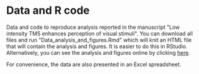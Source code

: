 Data and R code
=================
Data and code to reproduce analysis reported in the manuscript "Low intensity TMS enhances perception of visual stimuli". You can download all files and run "Data\_analysis\_and\_figures.Rmd" which will knit an HTML file that will contain the analysis and figures. It is easier to do this in RStudio. Alternatively, you can see the analysis and figures online by clicking   [here](http://htmlpreview.github.io/?https://github.com/armanabraham/research/blob/master/Weak_TMS_Enhances_Perception/Data_analysis_and_figures.html). 

For convenience, the data are also presented in an Excel spreadsheet. 
